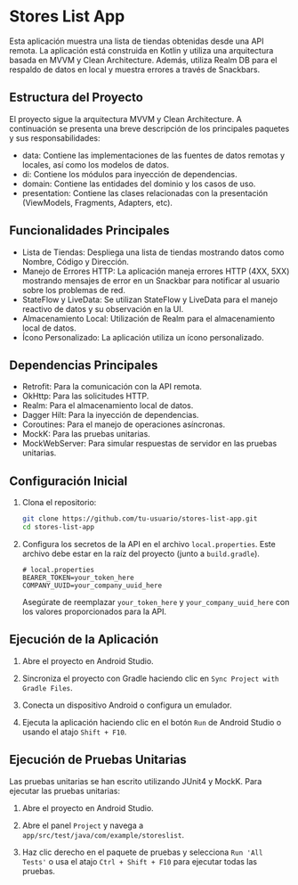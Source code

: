 # Stores List App

Esta aplicación muestra una lista de tiendas obtenidas desde una API remota. La aplicación está construida en Kotlin y utiliza una arquitectura basada en MVVM y Clean Architecture. Además, utiliza Realm DB para el respaldo de datos en local y muestra errores a través de Snackbars.


## Estructura del Proyecto

El proyecto sigue la arquitectura MVVM y Clean Architecture. A continuación se presenta una breve descripción de los principales paquetes y sus responsabilidades:

- data: Contiene las implementaciones de las fuentes de datos remotas y locales, así como los modelos de datos.
- di: Contiene los módulos para inyección de dependencias.
- domain: Contiene las entidades del dominio y los casos de uso.
- presentation: Contiene las clases relacionadas con la presentación (ViewModels, Fragments, Adapters, etc).

## Funcionalidades Principales

- Lista de Tiendas: Despliega una lista de tiendas mostrando datos como Nombre, Código y Dirección.
- Manejo de Errores HTTP: La aplicación maneja errores HTTP (4XX, 5XX) mostrando mensajes de error en un Snackbar para notificar al usuario sobre los problemas de red.
- StateFlow y LiveData: Se utilizan StateFlow y LiveData para el manejo reactivo de datos y su observación en la UI.
- Almacenamiento Local: Utilización de Realm para el almacenamiento local de datos.
- Ícono Personalizado: La aplicación utiliza un ícono personalizado.

## Dependencias Principales

- Retrofit: Para la comunicación con la API remota.
- OkHttp: Para las solicitudes HTTP.
- Realm: Para el almacenamiento local de datos.
- Dagger Hilt: Para la inyección de dependencias.
- Coroutines: Para el manejo de operaciones asíncronas.
- MockK: Para las pruebas unitarias.
- MockWebServer: Para simular respuestas de servidor en las pruebas unitarias.

## Configuración Inicial

1. Clona el repositorio:
    ```sh
    git clone https://github.com/tu-usuario/stores-list-app.git
    cd stores-list-app
    ```

2. Configura los secretos de la API en el archivo `local.properties`. Este archivo debe estar en la raíz del proyecto (junto a `build.gradle`).

    ```properties
    # local.properties
    BEARER_TOKEN=your_token_here
    COMPANY_UUID=your_company_uuid_here
    ```

    Asegúrate de reemplazar `your_token_here` y `your_company_uuid_here` con los valores proporcionados para la API.

## Ejecución de la Aplicación

1. Abre el proyecto en Android Studio.

2. Sincroniza el proyecto con Gradle haciendo clic en `Sync Project with Gradle Files`.

3. Conecta un dispositivo Android o configura un emulador.

4. Ejecuta la aplicación haciendo clic en el botón `Run` de Android Studio o usando el atajo `Shift + F10`.

## Ejecución de Pruebas Unitarias

Las pruebas unitarias se han escrito utilizando JUnit4 y MockK. Para ejecutar las pruebas unitarias:

1. Abre el proyecto en Android Studio.

2. Abre el panel `Project` y navega a `app/src/test/java/com/example/storeslist`.

3. Haz clic derecho en el paquete de pruebas y selecciona `Run 'All Tests'` o usa el atajo `Ctrl + Shift + F10` para ejecutar todas las pruebas.
